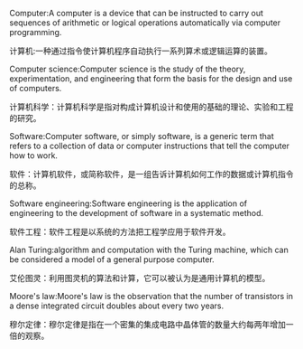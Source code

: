 Computer:A computer is a device that can be instructed to carry out sequences of arithmetic or logical operations automatically via computer programming.

计算机:一种通过指令使计算机程序自动执行一系列算术或逻辑运算的装置。 

Computer science:Computer science is the study of the theory, experimentation, and engineering that form the basis for the design and use of computers. 

计算机科学：计算机科学是指对构成计算机设计和使用的基础的理论、实验和工程的研究。 

Software:Computer software, or simply software, is a generic term that refers to a collection of data or computer instructions that tell the computer how to work.

软件：计算机软件，或简称软件，是一组告诉计算机如何工作的数据或计算机指令的总称。 

Software engineering:Software engineering is the application of engineering to the development of software in a systematic method. 

软件工程：软件工程是以系统的方法把工程学应用于软件开发。

Alan Turing:algorithm and computation with the Turing machine, which can be considered a model of a general purpose computer. 

艾伦图灵：利用图灵机的算法和计算，它可以被认为是通用计算机的模型。

Moore's law:Moore's law is the observation that the number of transistors in a dense integrated circuit doubles about every two years.

穆尔定律：穆尔定律是指在一个密集的集成电路中晶体管的数量大约每两年增加一倍的观察。